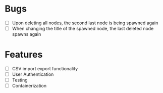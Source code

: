# Bugs
- [ ] Upon deleting all nodes, the second last node is being spawned again
- [ ] When changing the title of the spawned node, the last deleted node spawns again

# Features

- [ ] CSV import export functionality
- [ ] User Authentication
- [ ] Testing
- [ ] Containerization